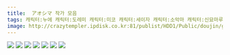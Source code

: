 ```yaml
---
title:  アオシマ 작가 모음
tags: 캐릭터:누에 캐릭터:도레미 캐릭터:미코 캐릭터:세이자 캐릭터:소악마 캐릭터:신묘마루 캐릭터:오키나 캐릭터:유카리 캐릭터:죠온 캐릭터:토지코 캐릭터:후토 アオシマ 동방_웹코믹
image: http://crazytempler.ipdisk.co.kr:81/publist/HDD1/Public/doujin/ghap/5647/001.jpg
---
```

<img src="http://crazytempler.ipdisk.co.kr:81/publist/HDD1/Public/doujin/ghap/5647/001.jpg">
<img src="http://crazytempler.ipdisk.co.kr:81/publist/HDD1/Public/doujin/ghap/5647/002.jpg">
<img src="http://crazytempler.ipdisk.co.kr:81/publist/HDD1/Public/doujin/ghap/5647/003.jpg">
<img src="http://crazytempler.ipdisk.co.kr:81/publist/HDD1/Public/doujin/ghap/5647/004.jpg">
<img src="http://crazytempler.ipdisk.co.kr:81/publist/HDD1/Public/doujin/ghap/5647/005.jpg">
<img src="http://crazytempler.ipdisk.co.kr:81/publist/HDD1/Public/doujin/ghap/5647/006.jpg">
<img src="http://crazytempler.ipdisk.co.kr:81/publist/HDD1/Public/doujin/ghap/5647/007.jpg">
